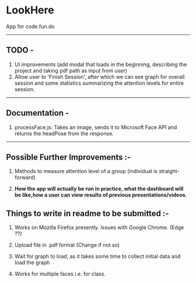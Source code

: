 # LookHere

App for code.fun.do

-----------------------------------------------------------------------

## TODO -

1. UI improvements (add modal that loads in the beginning, describing the project and taking pdf path as input from user)
2. Allow user to 'Finish Session', after which we can see graph for overall session and some statistics summarizing the attention levels 
for entire session.

----------------------------------------------------------------

## Documentation - 

1. processFace.js: Takes an image, sends it to Microsoft Face API and returns the headPose from the response.


-------------------------------------------------------------------------


## Possible Further Improvements :-

1. Methods to measure attention level of a group (individual is straight-forward)

2. **How the app will actually be run in practice, what the dashboard will be like,how a user can view results of previous presentations/videos.**


## Things to write in readme to be submitted :-

1. Works on Mozilla Firefox presently. Issues with Google Chrome. (Edge ??)

2. Upload file in .pdf format (Change if not so)

3. Wait for graph to load, as it takes some time to collect initial data and load the graph

4. Works for multiple faces i.e. for class.